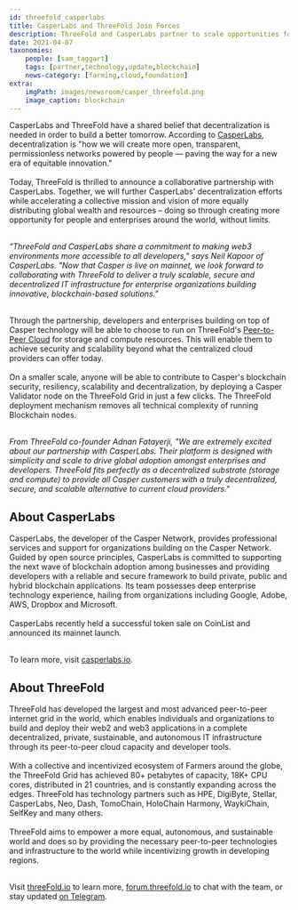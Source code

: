 ```yaml
---
id: threefold_casperlabs
title: CasperLabs and ThreeFold Join Forces
description: ThreeFold and CasperLabs partner to scale opportunities for enterprises, everywhere
date: 2021-04-07
taxonomies:
    people: [sam_taggart]
    tags: [partner,technology,update,blockchain]
    news-category: [farming,cloud,foundation]
extra:
    imgPath: images/newsroom/casper_threefold.png
    image_caption: blockchain
---
```


CasperLabs and ThreeFold have a shared belief that decentralization is needed in order to build a better tomorrow. According to [CasperLabs](https://casperlabs.io/en/company), decentralization is "how we will create more open, transparent, permissionless networks powered by people — paving the way for a new era of equitable innovation."
<br/>
<br/>
Today, ThreeFold is thrilled to announce a collaborative partnership with CasperLabs. Together, we will further CasperLabs' decentralization efforts while accelerating a collective mission and vision of more equally distributing global wealth and resources – doing so through creating more opportunity for people and enterprises around the world, without limits.
<br/>
<br/>

_"ThreeFold and CasperLabs share a commitment to making web3 environments more accessible to all developers," says Neil Kapoor of CasperLabs. "Now that Casper is live on mainnet, we look forward to collaborating with ThreeFold to deliver a truly scalable, secure and decentralized IT infrastructure for enterprise organizations building innovative, blockchain-based solutions."_
<br/>
<br/>

Through the partnership, developers and enterprises building on top of Casper technology will be able to choose to run on ThreeFold's [Peer-to-Peer Cloud](https://threefold.io/cloud) for storage and compute resources. This will enable them to achieve security and scalability beyond what the centralized cloud providers can offer today.
<br/>
<br/>
On a smaller scale, anyone will be able to contribute to Casper's blockchain security, resiliency, scalability and decentralization, by deploying a Casper Validator node on the ThreeFold Grid in just a few clicks. The ThreeFold deployment mechanism removes all technical complexity of running Blockchain nodes.
<br/>
<br/>

_From ThreeFold co-founder Adnan Fatayerji, "We are extremely excited about our partnership with CasperLabs. Their platform is designed with simplicity and scale to drive global adoption amongst enterprises and developers. ThreeFold fits perfectly as a decentralized substrate (storage and compute) to provide all Casper customers with a truly decentralized, secure, and scalable alternative to current cloud providers."_

## About CasperLabs

CasperLabs, the developer of the Casper Network, provides professional services and support for organizations building on the Casper Network. Guided by open source principles, CasperLabs is committed to supporting the next wave of blockchain adoption among businesses and providing developers with a reliable and secure framework to build private, public and hybrid blockchain applications. Its team possesses deep enterprise technology experience, hailing from organizations including Google, Adobe, AWS, Dropbox and Microsoft.
<br/>
<br/>
CasperLabs recently held a successful token sale on CoinList and announced its mainnet launch.
<br/>
<br/>

To learn more, visit [casperlabs.io](https://casperlabs.io).

## About ThreeFold

ThreeFold has developed the largest and most advanced peer-to-peer internet grid in the world, which enables individuals and organizations to build and deploy their web2 and web3 applications in a complete decentralized, private, sustainable, and autonomous IT infrastructure through its peer-to-peer cloud capacity and developer tools.
<br/>
<br/>
With a collective and incentivized ecosystem of Farmers around the globe, the ThreeFold Grid has achieved 80+ petabytes of capacity, 18K+ CPU cores, distributed in 21 countries, and is constantly expanding across the edges. ThreeFold has technology partners such as HPE, DigiByte, Stellar, CasperLabs, Neo, Dash, TomoChain, HoloChain Harmony, WaykiChain, SelfKey and many others.
<br/>
<br/>
ThreeFold aims to empower a more equal, autonomous, and sustainable world and does so by providing the necessary peer-to-peer technologies and infrastructure to the world while incentivizing growth in developing regions.
<br/>
<br/>

Visit [threeFold.io](https://threefold.io) to learn more, [forum.threefold.io](https://forum.threefold.io) to chat with the team, or stay updated [on Telegram](https://t.me/threefoldnews).